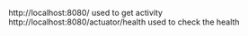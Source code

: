 http://localhost:8080/
used to get activity
http://localhost:8080/actuator/health
used to check the health
